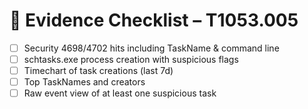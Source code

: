 # 📸 Evidence Checklist – T1053.005
- [ ] Security 4698/4702 hits including TaskName & command line
- [ ] schtasks.exe process creation with suspicious flags
- [ ] Timechart of task creations (last 7d)
- [ ] Top TaskNames and creators
- [ ] Raw event view of at least one suspicious task
